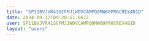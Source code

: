 ```yaml
---
title: "SP11BVJVR41SCFMJ1WDVCAMPQ0MW60PR6CREX4B1D"
date: 2024-09-17T09:20:51.667Z
user: SP11BVJVR41SCFMJ1WDVCAMPQ0MW60PR6CREX4B1D
layout: "users"
---
```

    